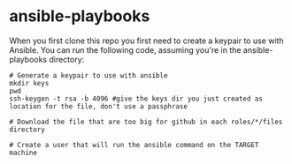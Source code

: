 # ansible-playbooks
When you first clone this repo you first need to create a keypair to use with Ansible. You can run the following code, assuming you're in the ansible-playbooks directory:
```
# Generate a keypair to use with ansible
mkdir keys
pwd
ssh-keygen -t rsa -b 4096 #give the keys dir you just created as location for the file, don't use a passphrase

# Download the file that are too big for github in each roles/*/files directory

# Create a user that will run the ansible command on the TARGET machine

